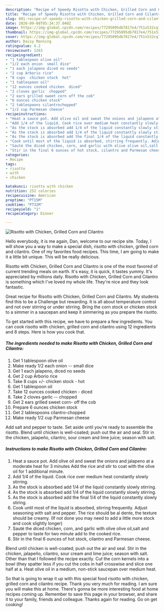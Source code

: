 ```yaml
---
description: "Recipe of Speedy Risotto with Chicken, Grilled Corn and Cilantro"
title: "Recipe of Speedy Risotto with Chicken, Grilled Corn and Cilantro"
slug: 601-recipe-of-speedy-risotto-with-chicken-grilled-corn-and-cilantro
date: 2020-09-08T05:34:37.040Z
image: https://img-global.cpcdn.com/recipes/77295095db7817e4/751x532cq70/risotto-with-chicken-grilled-corn-and-cilantro-recipe-main-photo.jpg
thumbnail: https://img-global.cpcdn.com/recipes/77295095db7817e4/751x532cq70/risotto-with-chicken-grilled-corn-and-cilantro-recipe-main-photo.jpg
cover: https://img-global.cpcdn.com/recipes/77295095db7817e4/751x532cq70/risotto-with-chicken-grilled-corn-and-cilantro-recipe-main-photo.jpg
author: Daisy Manning
ratingvalue: 4.2
reviewcount: 1263
recipeingredient:
- "1 tablespoon olive oil"
- "1/2 each onion  small dice"
- "1 each jalapeno diced no seeds"
- "2 cup Arborio rice"
- "8 cups  chicken stock  hot"
- "1 tablespoon oil"
- "12 ounces cooked chicken  diced"
- "2 cloves garlic  chopped"
- "2 ears grilled sweet corn off the cob"
- "6 ounces chicken stock"
- "2 tablespoons cilantrochopped"
- "1/2 cup Parmesan cheese"
recipeinstructions:
- "Heat a sauce pot. Add olive oil and sweat the onions and jalapeno at a moderate heat for 3 minutes Add the rice and stir to coat with the olive oil for 1 additional minute."
- "Add 1/4 of the liquid. Cook rice over medium heat constantly slowly stirring."
- "As the stock is absorbed add 1/4 of the liquid constantly slowly stirring."
- "As the stock is absorbed add 1/4 of the liquid constantly slowly stirring."
- "As the stock is absorbed add the final 1/4 of the liquid constantly slowly stiring."
- "Cook until most of the liquid is absorbed, stirring frequently. Adjust seasoning with salt and pepper. The rice should be al dente, the texture should be creamy. (If not done you may need to add a little more stock and cook slightly longer)"
- "Sauté the diced chicken, corn, and garlic with olive olive oil,salt and pepper to taste for two minute add to the cooked rice."
- "Stir in the final 6 ounces of hot stock, cilantro and Parmesan cheese."
categories:
- Recipe
tags:
- risotto
- with
- chicken

katakunci: risotto with chicken 
nutrition: 252 calories
recipecuisine: American
preptime: "PT15M"
cooktime: "PT32M"
recipeyield: "1"
recipecategory: Dinner

---
```



![Risotto with Chicken, Grilled Corn and Cilantro](https://img-global.cpcdn.com/recipes/77295095db7817e4/751x532cq70/risotto-with-chicken-grilled-corn-and-cilantro-recipe-main-photo.jpg)

Hello everybody, it is me again, Dan, welcome to our recipe site. Today, I will show you a way to make a special dish, risotto with chicken, grilled corn and cilantro. One of my favorites food recipes. This time, I am going to make it a little bit unique. This will be really delicious.

Risotto with Chicken, Grilled Corn and Cilantro is one of the most favored of current trending meals on earth. It's easy, it is quick, it tastes yummy. It's appreciated by millions daily. Risotto with Chicken, Grilled Corn and Cilantro is something which I've loved my whole life. They're nice and they look fantastic.

Great recipe for Risotto with Chicken, Grilled Corn and Cilantro. My students find this to be a Challenge but rewarding. It is all about temperature control and not over stirring or under stirring. Bring the corn stock or chicken stock to a simmer in a saucepan and keep it simmering as you prepare the risotto.


To get started with this recipe, we have to prepare a few ingredients. You can cook risotto with chicken, grilled corn and cilantro using 12 ingredients and 8 steps. Here is how you cook that.

<!--inarticleads1-->

##### The ingredients needed to make Risotto with Chicken, Grilled Corn and Cilantro:

1. Get 1 tablespoon olive oil
1. Make ready 1/2 each onion -- small dice
1. Get 1 each jalapeno, diced no seeds
1. Get 2 cup Arborio rice
1. Take 8 cups +/- chicken stock - hot
1. Get 1 tablespoon oil
1. Take 12 ounces cooked chicken - diced
1. Take 2 cloves garlic -- chopped
1. Get 2 ears grilled sweet corn- off the cob
1. Prepare 6 ounces chicken stock
1. Get 2 tablespoons cilantro-chopped
1. Make ready 1/2 cup Parmesan cheese


Add salt and pepper to taste. Set aside until you&#39;re ready to assemble the risotto. Blend until chicken is well-coated; push out the air and seal. Stir in the chicken, jalapeño, cilantro, sour cream and lime juice; season with salt. 

<!--inarticleads2-->

##### Instructions to make Risotto with Chicken, Grilled Corn and Cilantro:

1. Heat a sauce pot. Add olive oil and sweat the onions and jalapeno at a moderate heat for 3 minutes Add the rice and stir to coat with the olive oil for 1 additional minute.
1. Add 1/4 of the liquid. Cook rice over medium heat constantly slowly stirring.
1. As the stock is absorbed add 1/4 of the liquid constantly slowly stirring.
1. As the stock is absorbed add 1/4 of the liquid constantly slowly stirring.
1. As the stock is absorbed add the final 1/4 of the liquid constantly slowly stiring.
1. Cook until most of the liquid is absorbed, stirring frequently. Adjust seasoning with salt and pepper. The rice should be al dente, the texture should be creamy. (If not done you may need to add a little more stock and cook slightly longer)
1. Sauté the diced chicken, corn, and garlic with olive olive oil,salt and pepper to taste for two minute add to the cooked rice.
1. Stir in the final 6 ounces of hot stock, cilantro and Parmesan cheese.


Blend until chicken is well-coated; push out the air and seal. Stir in the chicken, jalapeño, cilantro, sour cream and lime juice; season with salt. Other than that I followed the recipe exactly. Cut the corn kernels into a bowl (they spatter less if you cut the cobs in half crosswise and slice one half at a. Heat olive oil in a medium, non-stick saucepan over medium heat. 

So that is going to wrap it up with this special food risotto with chicken, grilled corn and cilantro recipe. Thank you very much for reading. I am sure you will make this at home. There's gonna be more interesting food at home recipes coming up. Remember to save this page in your browser, and share it to your family, friends and colleague. Thanks again for reading. Go on get cooking!
